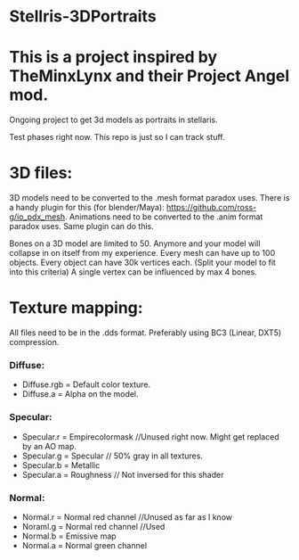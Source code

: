 # Stellris-3DPortraits

# This is a project inspired by TheMinxLynx and their Project Angel mod.

Ongoing project to get 3d models as portraits in stellaris.

Test phases right now. This repo is just so I can track stuff.

# 3D files:
3D models need to be converted to the .mesh format paradox uses. There is a handy plugin for this (for blender/Maya): https://github.com/ross-g/io_pdx_mesh. Animations need to be converted to the .anim format paradox uses. Same plugin can do this.

Bones on a 3D model are limited to 50. Anymore and your model will collapse in on itself from my experience.
Every mesh can have up to 100 objects.
Every object can have 30k vertices each. (Split your model to fit into this criteria)
A single vertex can be influenced by max 4 bones.

# Texture mapping:
All files need to be in the .dds format. Preferably using BC3 (Linear, DXT5) compression.

### Diffuse:
- Diffuse.rgb = Default color texture.
- Diffuse.a = Alpha on the model.

### Specular:
- Specular.r = Empirecolormask //Unused right now. Might get replaced by an AO map.
- Specular.g = Specular // 50% gray in all textures.
- Specular.b = Metallic
- Specular.a = Roughness // Not inversed for this shader

### Normal:
- Normal.r = Normal red channel //Unused as far as I know
- Noraml.g = Normal red channel //Used
- Normal.b = Emissive map
- Normal.a = Normal green channel


